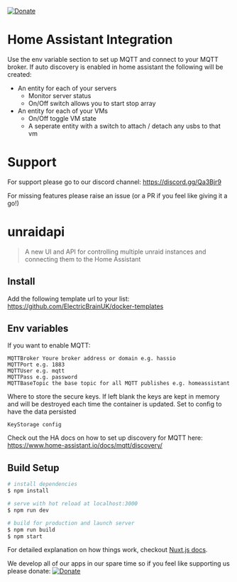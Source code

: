 [![Donate](https://img.shields.io/badge/Donate-PayPal-green.svg)](https://www.paypal.com/cgi-bin/webscr?cmd=_s-xclick&hosted_button_id=9EC6MMLG7KLNA&source=url)
# Home Assistant Integration
Use the env variable section to set up MQTT and connect to your MQTT broker. If auto discovery is enabled in home assistant the following will be created:
- An entity for each of your servers 
    - Monitor server status
    - On/Off switch allows you to start stop array
- An entity for each of your VMs
    - On/Off toggle VM state
    - A seperate entity with a switch to attach / detach any usbs to that vm

# Support
For support please go to our discord channel: https://discord.gg/Qa3Bjr9

For missing features please raise an issue (or a PR if you feel like giving it a go!)
# unraidapi

> A new UI and API for controlling multiple unraid instances and connecting them to the Home Assistant

## Install

Add the following template url to your list: 
https://github.com/ElectricBrainUK/docker-templates

## Env variables
If you want to enable MQTT:

```
MQTTBroker Youre broker address or domain e.g. hassio 
MQTTPort e.g. 1883 
MQTTUser e.g. mqtt 
MQTTPass e.g. password
MQTTBaseTopic the base topic for all MQTT publishes e.g. homeassistant

``` 
Where to store the secure keys. If left blank the keys are kept in memory and will be destroyed each time the container is updated.
Set to config to have the data persisted
```
KeyStorage config
```

Check out the HA docs on how to set up discovery for MQTT here:
https://www.home-assistant.io/docs/mqtt/discovery/

## Build Setup

``` bash
# install dependencies
$ npm install

# serve with hot reload at localhost:3000
$ npm run dev

# build for production and launch server
$ npm run build
$ npm start
```

For detailed explanation on how things work, checkout [Nuxt.js docs](https://nuxtjs.org).

We develop all of our apps in our spare time so if you feel like supporting us please donate:
[![Donate](https://img.shields.io/badge/Donate-PayPal-green.svg)](https://www.paypal.com/cgi-bin/webscr?cmd=_s-xclick&hosted_button_id=9EC6MMLG7KLNA&source=url)
